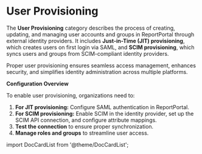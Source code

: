 # User Provisioning

The **User Provisioning** category describes the process of creating, updating, and managing user accounts and groups in ReportPortal through external identity providers. It includes **Just-in-Time (JIT) provisioning**, which creates users on first login via SAML, and **SCIM provisioning**, which syncs users and groups from SCIM-compliant identity providers.

Proper user provisioning ensures seamless access management, enhances security, and simplifies identity administration across multiple platforms.

**Configuration Overview**

To enable user provisioning, organizations need to:

1. **For JIT provisioning:** Configure SAML authentication in ReportPortal.
2. **For SCIM provisioning:** Enable SCIM in the identity provider, set up the SCIM API connection, and configure attribute mappings.
3. **Test the connection** to ensure proper synchronization.
4. **Manage roles and groups** to streamline user access.

import DocCardList from '@theme/DocCardList';

<DocCardList />
